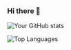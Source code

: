 ### Hi there 👋

![Your GitHub stats](https://github-readme-stats.vercel.app/api?username=emircankavas&show_icons=true&theme=radical)

![Top Languages](https://github-readme-stats.vercel.app/api/top-langs/?username=emircankavas&layout=compact&theme=radical)

<!--
**emircankavas/emircankavas** is a ✨ _special_ ✨ repository because its `README.md` (this file) appears on your GitHub profile.

Here are some ideas to get you started:

- 🔭 I’m currently working on ...
- 🌱 I’m currently learning ...
- 👯 I’m looking to collaborate on ...
- 🤔 I’m looking for help with ...
- 💬 Ask me about ...
- 📫 How to reach me: ...
- 😄 Pronouns: ...
- ⚡ Fun fact: ...
-->
